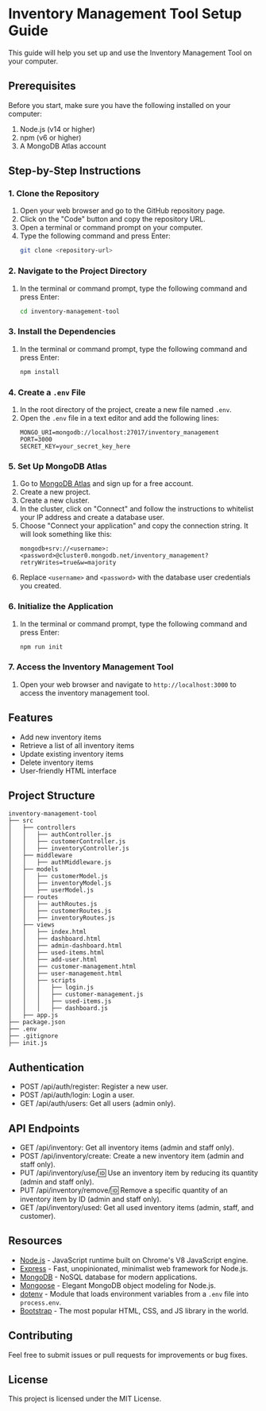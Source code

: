 # Inventory Management Tool Setup Guide

This guide will help you set up and use the Inventory Management Tool on your computer.

## Prerequisites

Before you start, make sure you have the following installed on your computer:
1. Node.js (v14 or higher)
2. npm (v6 or higher)
3. A MongoDB Atlas account

## Step-by-Step Instructions

### 1. Clone the Repository


1. Open your web browser and go to the GitHub repository page.
2. Click on the "Code" button and copy the repository URL.
3. Open a terminal or command prompt on your computer.
4. Type the following command and press Enter:
   ```sh
   git clone <repository-url>
   ```

### 2. Navigate to the Project Directory

1. In the terminal or command prompt, type the following command and press Enter:
   ```sh
   cd inventory-management-tool
   ```

### 3. Install the Dependencies

1. In the terminal or command prompt, type the following command and press Enter:
   ```sh
   npm install
   ```

### 4. Create a `.env` File

1. In the root directory of the project, create a new file named `.env`.
2. Open the `.env` file in a text editor and add the following lines:
   ```properties
   MONGO_URI=mongodb://localhost:27017/inventory_management
   PORT=3000
   SECRET_KEY=your_secret_key_here
   ```

### 5. Set Up MongoDB Atlas

1. Go to [MongoDB Atlas](https://www.mongodb.com/cloud/atlas) and sign up for a free account.
2. Create a new project.
3. Create a new cluster.
4. In the cluster, click on "Connect" and follow the instructions to whitelist your IP address and create a database user.
5. Choose "Connect your application" and copy the connection string. It will look something like this:
   ```
   mongodb+srv://<username>:<password>@cluster0.mongodb.net/inventory_management?retryWrites=true&w=majority
   ```
6. Replace `<username>` and `<password>` with the database user credentials you created.

### 6. Initialize the Application

1. In the terminal or command prompt, type the following command and press Enter:
   ```sh
   npm run init
   ```

### 7. Access the Inventory Management Tool

1. Open your web browser and navigate to `http://localhost:3000` to access the inventory management tool.

## Features

- Add new inventory items
- Retrieve a list of all inventory items
- Update existing inventory items
- Delete inventory items
- User-friendly HTML interface

## Project Structure

```
inventory-management-tool
├── src
│   ├── controllers
│   │   ├── authController.js
│   │   ├── customerController.js
│   │   ├── inventoryController.js
│   ├── middleware
│   │   ├── authMiddleware.js
│   ├── models
│   │   ├── customerModel.js
│   │   ├── inventoryModel.js
│   │   ├── userModel.js
│   ├── routes
│   │   ├── authRoutes.js
│   │   ├── customerRoutes.js
│   │   ├── inventoryRoutes.js
│   ├── views
│   │   ├── index.html
│   │   ├── dashboard.html
│   │   ├── admin-dashboard.html
│   │   ├── used-items.html
│   │   ├── add-user.html
│   │   ├── customer-management.html
│   │   ├── user-management.html
│   │   ├── scripts
│   │   │   ├── login.js
│   │   │   ├── customer-management.js
│   │   │   ├── used-items.js
│   │   │   ├── dashboard.js
│   ├── app.js
├── package.json
├── .env
├── .gitignore
├── init.js
```
## Authentication
- POST /api/auth/register: Register a new user.
- POST /api/auth/login: Login a user.
- GET /api/auth/users: Get all users (admin only).

## API Endpoints

- GET /api/inventory: Get all inventory items (admin and staff only).
- POST /api/inventory/create: Create a new inventory item (admin and staff only).
- PUT /api/inventory/use/:id: Use an inventory item by reducing its quantity (admin and staff only).
- PUT /api/inventory/remove/:id: Remove a specific quantity of an inventory item by ID (admin and staff only).
- GET /api/inventory/used: Get all used inventory items (admin, staff, and customer).
## Resources

- [Node.js](https://nodejs.org/en/docs/) - JavaScript runtime built on Chrome's V8 JavaScript engine.
- [Express](https://expressjs.com/) - Fast, unopinionated, minimalist web framework for Node.js.
- [MongoDB](https://www.mongodb.com/) - NoSQL database for modern applications.
- [Mongoose](https://mongoosejs.com/) - Elegant MongoDB object modeling for Node.js.
- [dotenv](https://www.npmjs.com/package/dotenv) - Module that loads environment variables from a `.env` file into `process.env`.
- [Bootstrap](https://getbootstrap.com/) - The most popular HTML, CSS, and JS library in the world.

## Contributing

Feel free to submit issues or pull requests for improvements or bug fixes.

## License

This project is licensed under the MIT License.